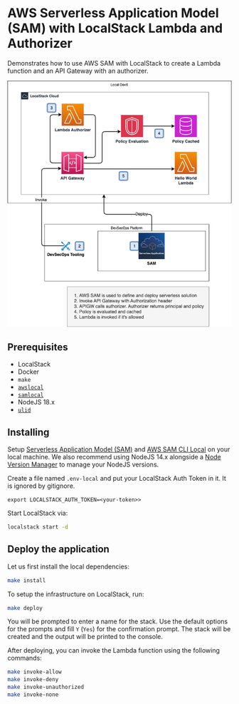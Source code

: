 # AWS Serverless Application Model (SAM) with LocalStack Lambda and Authorizer
Demonstrates how to use AWS SAM with LocalStack to create a Lambda function and an API Gateway with an authorizer.

![Architecture](./docs/img/design.drawio.png "Architecture")

## Prerequisites

* LocalStack
* Docker
* `make`
* [`awslocal`](https://github.com/localstack/awscli-local)
* [`samlocal`](https://github.com/localstack/aws-sam-cli-local)
* NodeJS 18.x
* [`ulid`](https://www.npmjs.com/package/ulid)

## Installing

Setup [Serverless Application Model (SAM)](https://docs.aws.amazon.com/serverless-application-model/latest/developerguide/serverless-sam-cli-install.html) and [AWS SAM CLI Local](https://github.com/localstack/aws-sam-cli-local) on your local machine. We also recommend using NodeJS 14.x alongside a [Node Version Manager](https://github.com/nvm-sh/nvm) to manage your NodeJS versions.

Create a file named `.env-local` and put your LocalStack Auth Token in it. It is ignored by gitignore.
```shell
export LOCALSTACK_AUTH_TOKEN=<your-token>>
```

Start LocalStack via:

```sh 
localstack start -d
```

## Deploy the application

Let us first install the local dependencies:

```sh
make install
```

To setup the infrastructure on LocalStack, run:

```sh
make deploy
```

You will be prompted to enter a name for the stack. Use the default options for the prompts and fill `Y` (`Yes`) for the confirmation prompt. The stack will be created and the output will be printed to the console.


After deploying, you can invoke the Lambda function using the following commands:
```sh
make invoke-allow
make invoke-deny
make invoke-unauthorized
make invoke-none
```
